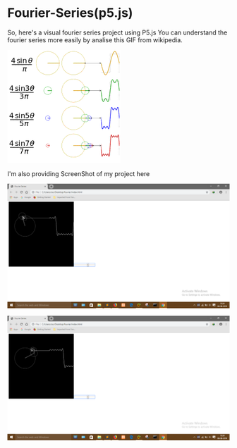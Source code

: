# Fourier-Series(p5.js)
So, here's a visual fourier series project using P5.js
You can understand the fourier series more easily by analise this GIF from wikipedia.

![alt-tag](https://github.com/Abhaysardhara/Fourier-Series/blob/master/Fourier_series_square_wave_circles_animation.gif)


I'm also providing ScreenShot of my project here


![alt-tag](https://github.com/Abhaysardhara/Fourier-Series/blob/master/Screenshot%20(125).png)


![alt-tag](https://github.com/Abhaysardhara/Fourier-Series/blob/master/Screenshot%20(126).png)
